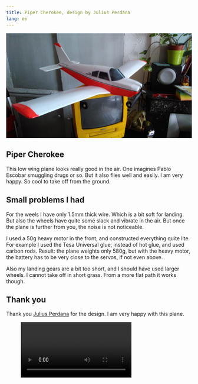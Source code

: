 ```yaml
---
title: Piper Cherokee, design by Julius Perdana
lang: en
---
```


![](cherokee.jpeg)

## Piper Cherokee

This low wing plane looks really good in the air.  One imagines Pablo Escobar smuggling drugs or so.  But it also flies well and easily.  I am very happy. So cool to take off from the ground.

## Small problems I had

For the weels I have only 1.5mm thick wire. Which is a bit soft for landing. But also the wheels have quite some slack and vibrate in the air. But once the plane is further from you, the noise is not noticeable.

I used a 50g heavy motor in the front, and constructed everything quite lite. For example I used the Tesa Universal glue, instead of hot glue, and used carbon rods. Result: the plane weights only 580g, but with the heavy motor, the battery has to be very close to the servos, if not even above.

Also my landing gears are a bit too short, and I should have used larger wheels. I cannot take off in short grass. From a more flat path it works though.

## Thank you

Thank you [Julius Perdana](https://www.youtube.com/channel/UC64lnLfKm09f13iayaCOX0A) for the design. I am very happy with this plane.

<figure class="video_container">
  <video controls="true" allowfullscreen="true">
    <source src="cherokee_premier_jour_de_vol.mp4" type="video/mp4">
  </video>
</figure>
